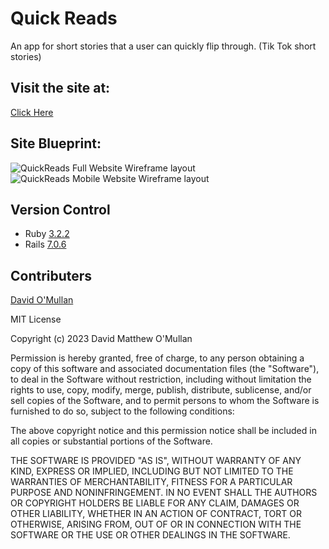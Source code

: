 # Quick Reads
An app for short stories that a user can quickly flip through. (Tik Tok short stories)

## Visit the site at:
[Click Here](https://young-refuge-32615-373681d18f80.herokuapp.com)

## Site Blueprint:
![QuickReads Full Website Wireframe layout](/quickReads/app/assets/images/QRFullWebpage.drawio.png)
![QuickReads Mobile Website Wireframe layout](/quickReads/app/assets/images/QuickReadsMobileWebsite.drawio.png)

## Version Control

- Ruby [3.2.2](https://www.ruby-lang.org/en/news/2023/03/30/ruby-3-2-2-released/)
- Rails [7.0.6](https://rubyonrails.org/2023/6/29/Rails-7-0-6-has-been-released)

## Contributers

[David O'Mullan](https://github.com/davidomullan)

MIT License

Copyright (c) 2023 David Matthew O'Mullan

Permission is hereby granted, free of charge, to any person obtaining a copy
of this software and associated documentation files (the "Software"), to deal
in the Software without restriction, including without limitation the rights
to use, copy, modify, merge, publish, distribute, sublicense, and/or sell
copies of the Software, and to permit persons to whom the Software is
furnished to do so, subject to the following conditions:

The above copyright notice and this permission notice shall be included in all
copies or substantial portions of the Software.

THE SOFTWARE IS PROVIDED "AS IS", WITHOUT WARRANTY OF ANY KIND, EXPRESS OR
IMPLIED, INCLUDING BUT NOT LIMITED TO THE WARRANTIES OF MERCHANTABILITY,
FITNESS FOR A PARTICULAR PURPOSE AND NONINFRINGEMENT. IN NO EVENT SHALL THE
AUTHORS OR COPYRIGHT HOLDERS BE LIABLE FOR ANY CLAIM, DAMAGES OR OTHER
LIABILITY, WHETHER IN AN ACTION OF CONTRACT, TORT OR OTHERWISE, ARISING FROM,
OUT OF OR IN CONNECTION WITH THE SOFTWARE OR THE USE OR OTHER DEALINGS IN THE
SOFTWARE.